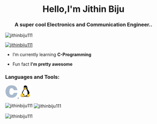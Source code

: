 <h1 align="center">Hello,I'm Jithin Biju</h1>
<h3 align="center">A super cool Electronics and Communication Engineer..</h3>

<p align="left"> <img src="https://komarev.com/ghpvc/?username=jithinbiju111&label=Profile%20views&color=0e75b6&style=flat" alt="jithinbiju111" /> </p>

<p align="left"> <a href="https://github.com/ryo-ma/github-profile-trophy"><img src="https://github-profile-trophy.vercel.app/?username=jithinbiju111" alt="jithinbiju111" /></a> </p>

- I’m currently learning **C-Programming**

- Fun fact **I'm pretty awesome**


<p align="left">
</p>

<h3 align="left">Languages and Tools:</h3>
<p align="left"> <a href="https://www.cprogramming.com/" target="_blank" rel="noreferrer"> <img src="https://raw.githubusercontent.com/devicons/devicon/master/icons/c/c-original.svg" alt="c" width="40" height="40"/> </a> <a href="https://www.linux.org/" target="_blank" rel="noreferrer"> <img src="https://raw.githubusercontent.com/devicons/devicon/master/icons/linux/linux-original.svg" alt="linux" width="40" height="40"/> </a> </p>

<p><img align="left" src="https://github-readme-stats.vercel.app/api/top-langs?username=jithinbiju111&show_icons=true&locale=en&layout=compact" alt="jithinbiju111" /></p>

<p>&nbsp;<img align="center" src="https://github-readme-stats.vercel.app/api?username=jithinbiju111&show_icons=true&locale=en" alt="jithinbiju111" /></p>

<p><img align="center" src="https://github-readme-streak-stats.herokuapp.com/?user=jithinbiju111&" alt="jithinbiju111" /></p>
